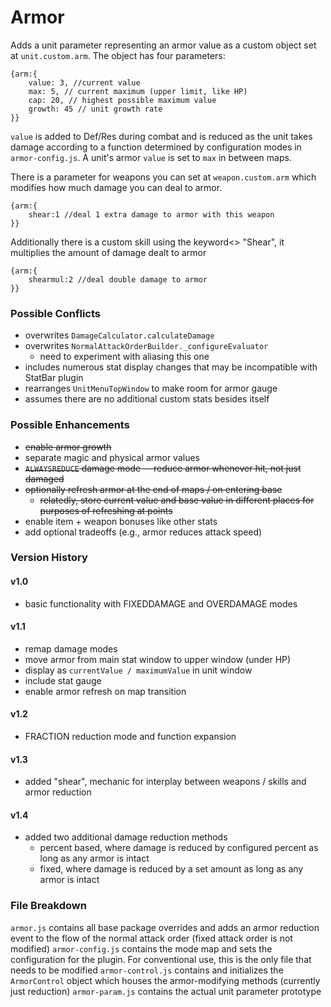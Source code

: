 # Armor

Adds a unit parameter representing an armor value as a custom object set at `unit.custom.arm`.  The object has four parameters:

```
{arm:{
    value: 3, //current value
    max: 5, // current maximum (upper limit, like HP)
    cap: 20, // highest possible maximum value
    growth: 45 // unit growth rate
}}
```  

`value` is added to Def/Res during combat and is reduced as the unit takes damage according to a function determined by configuration modes in `armor-config.js`.  A unit's armor `value` is set to `max` in between maps.

There is a parameter for weapons you can set at `weapon.custom.arm` which modifies how much damage you can deal to armor.
```
{arm:{
    shear:1 //deal 1 extra damage to armor with this weapon
}}
```

Additionally there is a custom skill using the keyword<> "Shear", it multiplies the amount of damage dealt to armor
```
{arm:{
    shearmul:2 //deal double damage to armor
}}
```

### Possible Conflicts

- overwrites `DamageCalculator.calculateDamage`
- overwrites `NormalAttackOrderBuilder._configureEvaluator`
    - need to experiment with aliasing this one
- includes numerous stat display changes that may be incompatible with StatBar plugin
- rearranges `UnitMenuTopWindow` to make room for armor gauge
- assumes there are no additional custom stats besides itself

### Possible Enhancements

- ~~enable armor growth~~
- separate magic and physical armor values
- ~~`ALWAYSREDUCE` damage mode -- reduce armor whenever hit, not just damaged~~
- ~~optionally refresh armor at the end of maps / on entering base~~
    - ~~relatedly, store current value and base value in different places for purposes of refreshing at points~~
- enable item + weapon bonuses like other stats
- add optional tradeoffs (e.g., armor reduces attack speed)

### Version History

#### v1.0 
- basic functionality with FIXEDDAMAGE and OVERDAMAGE modes

#### v1.1
- remap damage modes
- move armor from main stat window to upper window (under HP)
- display as `currentValue / maximumValue` in unit window
- include stat gauge
- enable armor refresh on map transition

#### v1.2
- FRACTION reduction mode and function expansion

#### v1.3
- added "shear", mechanic for interplay between weapons / skills and armor reduction

#### v1.4
- added two additional damage reduction methods
    - percent based, where damage is reduced by configured percent as long as any armor is intact
    - fixed, where damage is reduced by a set amount as long as any armor is intact

### File Breakdown

`armor.js` contains all base package overrides and adds an armor reduction event to the flow of the normal attack order (fixed attack order is not modified)
`armor-config.js` contains the mode map and sets the configuration for the plugin.  For conventional use, this is the only file that needs to be modified
`armor-control.js` contains and initializes the `ArmorControl` object which houses the armor-modifying methods (currently just reduction)
`armor-param.js` contains the actual unit parameter prototype